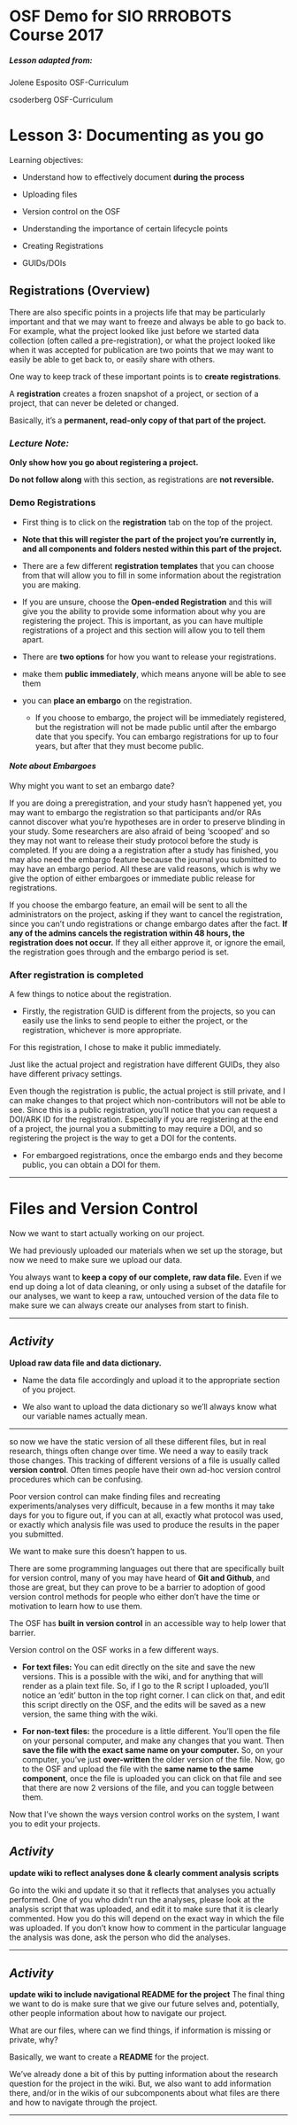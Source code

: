 # OSF Demo for SIO RRROBOTS Course 2017

##### Lesson adapted from:
Jolene Esposito OSF-Curriculum

csoderberg OSF-Curriculum


# Lesson 3: Documenting as you go

Learning objectives:

* Understand how to effectively document **during the process**
 * Uploading files
 * Version control on the OSF


* Understanding the importance of certain lifecycle points
 * Creating Registrations
 * GUIDs/DOIs

## Registrations (Overview)
There are also specific points in a projects life that may be particularly important and that we may want to freeze and always be able to go back to. For example, what the project looked like just before we started data collection (often called a pre-registration), or what the project looked like when it was accepted for publication are two points that we may want to easily be able to get back to, or easily share with others.

One way to keep track of these important points is to **create registrations**.

A **registration** creates a frozen snapshot of a project, or section of a project, that can never be deleted or changed.

 Basically, it’s a **permanent, read-only copy of that part of the project.**

### ***Lecture Note:***
 **Only show how you go about registering a project.**

 **Do not follow along** with this section, as registrations are **not reversible.**

### Demo Registrations
* First thing is to click on the **registration** tab on the top of the project.

* **Note that this will register the part of the project you’re currently in, and all components and folders nested within this part of the project.**

* There are a few different **registration templates** that you can choose from that will allow you to fill in some information about the registration you are making.

* If you are unsure, choose the **Open-ended Registration** and this will give you the ability to provide some information about why you are registering the project. This is important, as you can have multiple registrations of a project and this section will allow you to tell them apart.

* There are **two options** for how you want to release your registrations.
 * make them **public immediately**, which means anyone will be able to see them

 * you can **place an embargo** on the registration.  
   * If you choose to embargo, the project will be immediately registered, but the registration will not be made public until after the embargo date that you specify. You can embargo registrations for up to four years, but after that they must become public.

#### ***Note about Embargoes***

Why might you want to set an embargo date?

If you are doing a preregistration, and your study hasn’t happened yet, you may want to embargo the registration so that participants and/or RAs cannot discover what you’re hypotheses are in order to preserve blinding in your study. Some researchers are also afraid of being ‘scooped’ and so they may not want to release their study protocol before the study is completed. If you are doing a a registration after a study has finished, you may also need the embargo feature because the journal you submitted to may have an embargo period. All these are valid reasons, which is why we give the option of either embargoes or immediate public release for registrations.

If you choose the embargo feature, an email will be sent to all the administrators on the project, asking if they want to cancel the registration, since you can’t undo registrations or change embargo dates after the fact. **If any of the admins cancels the registration within 48 hours, the registration does not occur.** If they all either approve it, or ignore the email, the registration goes through and the embargo period is set.



### After registration is completed

A few things to notice about the registration.

* Firstly, the registration GUID is different from the projects, so you can easily use the links to send people to either the project, or the registration, whichever is more appropriate.

For this registration, I chose to make it public immediately.

Just like the actual project and registration have different GUIDs, they also have different privacy settings.

Even though the registration is public, the actual project is still private, and I can make changes to that project which non-contributors will not be able to see. Since this is a public registration, you’ll notice that you can request a DOI/ARK ID for the registration. Especially if you are registering at the end of a project, the journal you a submitting to may require a DOI, and so registering the project is the way to get a DOI for the contents.

* For embargoed registrations, once the embargo ends and they become public, you can obtain a DOI for them.

---

# Files and Version Control
Now we want to start actually working on our project.

We had previously uploaded our materials when we set up the storage, but now we need to make sure we upload our data.

You always want to **keep a copy of our complete, raw data file.** Even if we end up doing a lot of data cleaning, or only using a subset of the datafile for our analyses, we want to keep a raw, untouched version of the data file to make sure we can always create our analyses from start to finish.

---

## ***Activity***
**Upload raw data file and data dictionary.**

* Name the data file accordingly and upload it to the appropriate section of you project.

* We also want to upload the data dictionary so we’ll always know what our variable names actually mean.


---
so now we have the static version of all these different files, but in real research, things often change over time. We need a way to easily track those changes. This tracking of different versions of a file is usually called **version control**. Often times people have their own ad-hoc version control procedures which can be confusing.

Poor version control can make finding files and recreating experiments/analyses very difficult, because in a few months it may take days for you to figure out, if you can at all, exactly what protocol was used, or exactly which analysis file was used to produce the results in the paper you submitted.

We want to make sure this doesn’t happen to us.

There are some programming languages out there that are specifically built for version control, many of you may have heard of **Git and Github**, and those are great, but they can prove to be a barrier to adoption of good version control methods for people who either don’t have the time or motivation to learn how to use them.

The OSF has **built in version control** in an accessible way to help lower that barrier.


Version control on the OSF works in a few different ways.

* **For text files:** You can edit directly on the site and save the new versions. This is a possible with the wiki, and for anything that will render as a plain text file. So, if I go to the R script I uploaded, you’ll notice an ‘edit’ button in the top right corner. I can click on that, and edit this script directly on the OSF, and the edits will be saved as a new version, the same thing with the wiki.

* **For non-text files:** the procedure is a little different. You’ll open the file on your personal computer, and make any changes that you want. Then **save the file with the exact same name on your computer.** So, on your computer, you’ve just **over-written** the older version of the file. Now, go to the OSF and upload the file with the **same name to the same component**, once the file is uploaded you can click on that file and see that there are now 2 versions of the file, and you can toggle between them.

Now that I’ve shown the ways version control works on the system, I want you to edit your projects.

## ***Activity***
**update wiki to reflect analyses done & clearly comment analysis scripts**

Go into the wiki and update it so that it reflects that analyses you actually performed. One of you who didn’t run the analyses, please look at the analysis script that was uploaded, and edit it to make sure that it is clearly commented. How you do this will depend on the exact way in which the file was uploaded. If you don’t know how to comment in the particular language the analysis was done, ask the person who did the analyses.

---

## ***Activity***
**update wiki to include navigational README for the project**
The final thing we want to do is make sure that we give our future selves and, potentially, other people information about how to navigate our project.

What are our files, where can we find things, if information is missing or private, why?

 Basically, we want to create a **README** for the project.

 We’ve already done a bit of this by putting information about the research question for the project in the wiki. But, we also want to add information there, and/or in the wikis of our subcomponents about what files are there and how to navigate through the project.

---
